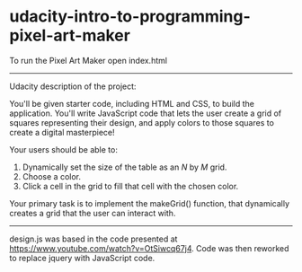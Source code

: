 # udacity-intro-to-programming-pixel-art-maker

To run the Pixel Art Maker open index.html

- - - - -
Udacity description of the project:

You'll be given starter code, including HTML and CSS, to build
the application. You'll write JavaScript code that lets the user
create a grid of squares representing their design, and apply
colors to those squares to create a digital masterpiece!

Your users should be able to:

1.	Dynamically set the size of the table as an _N_ by _M_ grid.
2.	Choose a color.
3.	Click a cell in the grid to fill that cell with the chosen color.

Your primary task is to implement the makeGrid() function, that
dynamically creates a grid that the user can interact with.
- - - - -

design.js was based in the code presented at
https://www.youtube.com/watch?v=OtSiwcq67j4. Code was then
reworked to replace jquery with JavaScript code.
